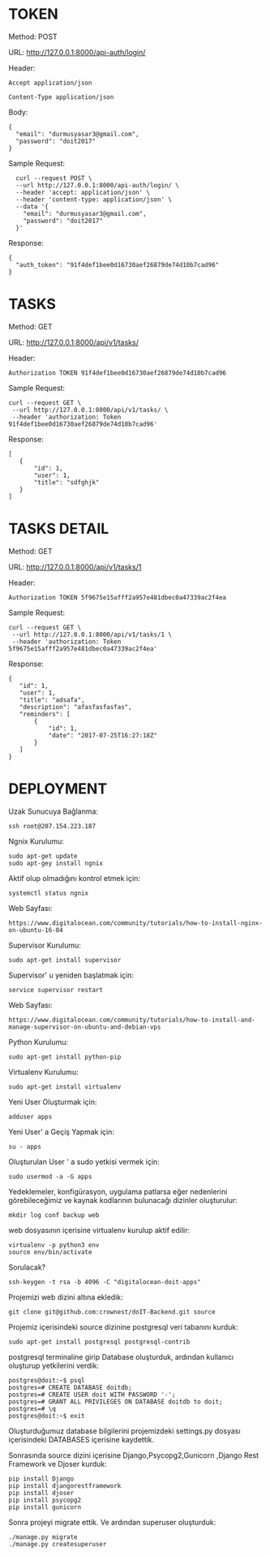 # TOKEN

Method: POST

URL: http://127.0.0.1:8000/api-auth/login/

Header:
~~~~
Accept application/json

Content-Type application/json
~~~~

Body:
~~~~
{
  "email": "durmusyasar3@gmail.com",
  "password": "doit2017"
}
~~~~

Sample Request:
~~~~
  curl --request POST \
  --url http://127.0.0.1:8000/api-auth/login/ \
  --header 'accept: application/json' \
  --header 'content-type: application/json' \
  --data '{
    "email": "durmusyasar3@gmail.com",
    "password": "doit2017"
  }'
~~~~

Response:
~~~~
{
  "auth_token": "91f4def1bee0d16730aef26879de74d10b7cad96"
}
~~~~

# TASKS

Method: GET

URL: http://127.0.0.1:8000/api/v1/tasks/

Header:
~~~~
Authorization TOKEN 91f4def1bee0d16730aef26879de74d10b7cad96
~~~~

Sample Request:
~~~~
curl --request GET \
 --url http://127.0.0.1:8000/api/v1/tasks/ \
 --header 'authorization: Token 91f4def1bee0d16730aef26879de74d10b7cad96'
~~~~

Response:
~~~~
[
   {
       "id": 1,
       "user": 1,
       "title": "sdfghjk"
   }
]
~~~~

# TASKS DETAIL

Method: GET

URL: http://127.0.0.1:8000/api/v1/tasks/1

Header: 
~~~~
Authorization TOKEN 5f9675e15afff2a957e481dbec0a47339ac2f4ea
~~~~

Sample Request:
~~~~
curl --request GET \
 --url http://127.0.0.1:8000/api/v1/tasks/1 \
 --header 'authorization: Token 5f9675e15afff2a957e481dbec0a47339ac2f4ea'
~~~~

Response:
~~~~
{
   "id": 1,
   "user": 1,
   "title": "adsafa",
   "description": "afasfasfasfas",
   "reminders": [
       {
           "id": 1,
           "date": "2017-07-25T16:27:18Z"
       }
   ]
}
~~~~

# DEPLOYMENT

Uzak Sunucuya Bağlanma:
~~~~
ssh root@207.154.223.187
~~~~

Ngnix Kurulumu:
~~~~
sudo apt-get update
sudo apt-gey install ngnix
~~~~

Aktif olup olmadığını kontrol etmek için:
~~~~
systemctl status ngnix
~~~~
Web Sayfası:
~~~~
https://www.digitalocean.com/community/tutorials/how-to-install-nginx-on-ubuntu-16-04
~~~~

Supervisor Kurulumu:
~~~~
sudo apt-get install supervisor
~~~~

Supervisor' u yeniden başlatmak için:
~~~~
service supervisor restart
~~~~

Web Sayfası:
~~~~
https://www.digitalocean.com/community/tutorials/how-to-install-and-manage-supervisor-on-ubuntu-and-debian-vps
~~~~

Python Kurulumu:
~~~~
sudo apt-get install python-pip
~~~~

Virtualenv Kurulumu:
~~~~
sudo apt-get install virtualenv
~~~~

Yeni User Oluşturmak için:
~~~~
adduser apps
~~~~

Yeni User' a Geçiş Yapmak için:
~~~~
su - apps
~~~~

Oluşturulan User ' a sudo yetkisi vermek için:
~~~~
sudo usermod -a -G apps
~~~~

Yedeklemeler, konfigürasyon, uygulama patlarsa eğer nedenlerini görebileceğimiz ve kaynak kodlarının bulunacağı dizinler 
oluşturulur:
~~~~
mkdir log conf backup web
~~~~

web dosyasının içerisine virtualenv kurulup aktif edilir:
~~~~
virtualenv -p python3 env
source env/bin/activate
~~~~

Sorulacak?
~~~~
ssh-keygen -t rsa -b 4096 -C "digitalocean-doit-apps"
~~~~

Projemizi web dizini altına ekledik:
~~~~
git clone git@github.com:crownest/doIT-Backend.git source
~~~~

Projemiz içerisindeki source dizinine postgresql veri tabanını kurduk:
~~~~
sudo apt-get install postgresql postgresql-contrib
~~~~

postgresql terminaline girip Database oluşturduk, ardından kullanıcı oluşturup yetkilerini verdik:
~~~~
postgres@doit:~$ psql
postgres=# CREATE DATABASE doitdb;
postgres=# CREATE USER doit WITH PASSWORD '-';
postgres=# GRANT ALL PRIVILEGES ON DATABASE doitdb to doit;
postgres=# \q
postgres@doit:~$ exit
~~~~

Oluşturduğumuz database bilgilerini projemizdeki settings.py dosyası içerisindeki DATABASES içerisine kaydettik.

Sonrasında source dizini içerisine Django,Psycopg2,Gunicorn ,Django Rest Framework ve Djoser kurduk:
~~~~
pip install Django
pip install djangorestframework
pip install djoser
pip install psycopg2
pip install gunicorn
~~~~

Sonra projeyi migrate ettik. Ve ardından superuser oluşturduk:
~~~~
./manage.py migrate
./manage.py createsuperuser
~~~~












